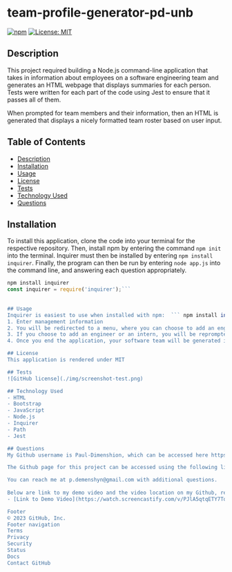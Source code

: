 # team-profile-generator-pd-unb

  [![npm](https://badge.fury.io/js/inquirer.svg)](http://badge.fury.io/js/inquirer)
  [![License: MIT](https://img.shields.io/badge/License-MIT-yellow.svg)](https://opensource.org/licenses/MIT)

## Description
This project required building a Node.js command-line application that takes in information about employees on a software engineering team and generates an HTML webpage that displays summaries for each person. Tests were written for each part of the code using Jest to ensure that it passes all of them.

When prompted for team members and their information, then an HTML is generated that displays a nicely formatted team roster based on user input.

## Table of Contents
- [Description](#description)
- [Installation](#installation)
- [Usage](#usage)
- [License](#license)
- [Tests](#tests)
- [Technology Used](#technology-used)
- [Questions](#questions)

## Installation

To install this application, clone the code into your terminal for the respective repository. Then, install npm by entering the command ```npm init```  into the terminal. Inquirer must then be installed by entering ```npm install inquirer```. Finally, the program can then be run by entering ```node app.js``` into the command line, and answering each question appropriately.

```JavaScript
npm install inquirer
const inquirer = require('inquirer');```
 
 
## Usage
Inquirer is easiest to use when installed with npm:  ``` npm install inquirer ```. Then you can load the module into your code with a require call: ``` const inquirer = require("inquirer"); ```
1. Enter management information
2. You will be redirected to a menu, where you can choose to add an engineer, add an intern, or end the application
3. If you choose to add an engineer or an intern, you will be reprompted to the menu until you choose to end the application
4. Once you end the application, your software team will be generated in an HTML file

## License
This application is rendered under MIT

## Tests
![GitHub license](./img/screenshot-test.png)

## Technology Used
- HTML
- Bootstrap 
- JavaScript
- Node.js
- Inquirer
- Path
- Jest

## Questions
My Github username is Paul-Dimenshion, which can be accessed here https://github.com/Paul-Dimenshion/team-profile-generator-pd-unb.git.

The Github page for this project can be accessed using the following link: https://paul-dimenshion.github.io/team-profile-generator-pd-unb/.

You can reach me at p.demenshyn@gmail.com with additional questions.
  
Below are link to my demo video and the video location on my Github, respectfully: https://paul-dimenshion.github.io/team-profile-generator-pd-unb/
- [Link to Demo Video](https://watch.screencastify.com/v/PJlA5qtqETY7TqN9ZfqT)

Footer
© 2023 GitHub, Inc.
Footer navigation
Terms
Privacy
Security
Status
Docs
Contact GitHub
